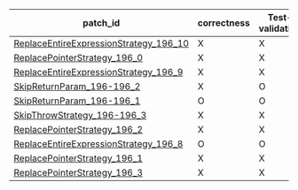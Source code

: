 | patch_id |correctness |Test-validation |NPEX-validation |
 |--- | --- | --- | --- | 
 | [ReplaceEntireExpressionStrategy_196_10](./patches/ReplaceEntireExpressionStrategy_196_10/patch.java#212) | X | X | X | 
 | [ReplacePointerStrategy_196_0](./patches/ReplacePointerStrategy_196_0/patch.java#212) | X | X | X | 
 | [ReplaceEntireExpressionStrategy_196_9](./patches/ReplaceEntireExpressionStrategy_196_9/patch.java#212) | X | X | X | 
 | [SkipReturnParam_196-196_2](./patches/SkipReturnParam_196-196_2/patch.java#212) | X | O | X | 
 | [SkipReturnParam_196-196_1](./patches/SkipReturnParam_196-196_1/patch.java#212) | O | O | O | 
 | [SkipThrowStrategy_196-196_3](./patches/SkipThrowStrategy_196-196_3/patch.java#212) | X | X | X | 
 | [ReplacePointerStrategy_196_2](./patches/ReplacePointerStrategy_196_2/patch.java#212) | X | X | X | 
 | [ReplaceEntireExpressionStrategy_196_8](./patches/ReplaceEntireExpressionStrategy_196_8/patch.java#212) | O | O | X | 
 | [ReplacePointerStrategy_196_1](./patches/ReplacePointerStrategy_196_1/patch.java#212) | X | X | X | 
 | [ReplacePointerStrategy_196_3](./patches/ReplacePointerStrategy_196_3/patch.java#212) | X | X | X | 
